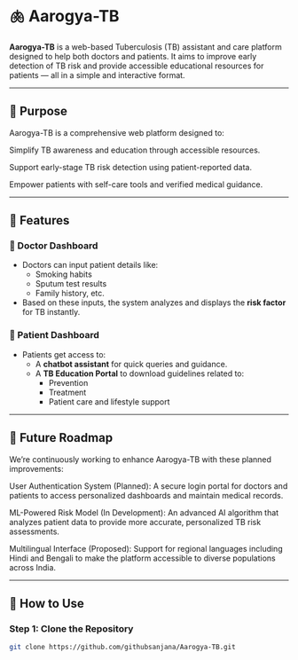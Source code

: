 # 🫁 Aarogya-TB

**Aarogya-TB** is a web-based Tuberculosis (TB) assistant and care platform designed to help both doctors and patients. It aims to improve early detection of TB risk and provide accessible educational resources for patients — all in a simple and interactive format.

---
## 🎯 Purpose
Aarogya-TB is a comprehensive web platform designed to:

Simplify TB awareness and education through accessible resources.

Support early-stage TB risk detection using patient-reported data.

Empower patients with self-care tools and verified medical guidance.

---

## 📌 Features

### 🔹 Doctor Dashboard
- Doctors can input patient details like:
  - Smoking habits
  - Sputum test results
  - Family history, etc.
- Based on these inputs, the system analyzes and displays the **risk factor** for TB instantly.

### 🔹 Patient Dashboard
- Patients get access to:
  - A **chatbot assistant** for quick queries and guidance.
  - A **TB Education Portal** to download guidelines related to:
    - Prevention
    - Treatment
    - Patient care and lifestyle support

---
## 🌟 Future Roadmap
We’re continuously working to enhance Aarogya-TB with these planned improvements:

User Authentication System (Planned): A secure login portal for doctors and patients to access personalized dashboards and maintain medical records.

ML-Powered Risk Model (In Development): An advanced AI algorithm that analyzes patient data to provide more accurate, personalized TB risk assessments.

Multilingual Interface (Proposed): Support for regional languages including Hindi and Bengali to make the platform accessible to diverse populations across India.

---

## 🚀 How to Use

### Step 1: Clone the Repository
```bash
git clone https://github.com/githubsanjana/Aarogya-TB.git

